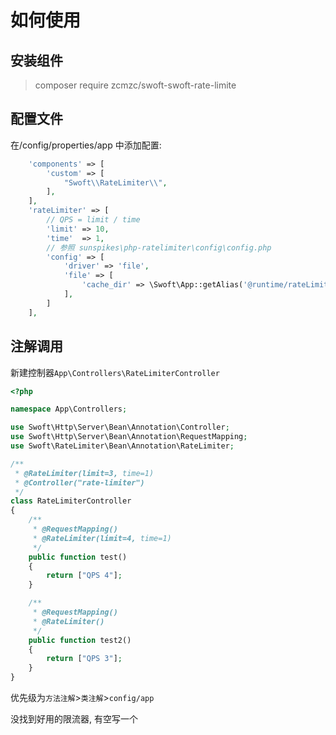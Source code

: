 # 如何使用
## 安装组件
>composer require zcmzc/swoft-swoft-rate-limite
## 配置文件
在/config/properties/app 中添加配置:
```php
    'components' => [
        'custom' => [
            "Swoft\\RateLimiter\\",
        ],
    ],
    'rateLimiter' => [
        // QPS = limit / time
        'limit' => 10,
        'time'  => 1,
        // 参照 sunspikes\php-ratelimiter\config\config.php
        'config' => [
            'driver' => 'file',
            'file' => [
                'cache_dir' => \Swoft\App::getAlias('@runtime/rateLimiter'),
            ],
        ]
    ],
``` 
## 注解调用
新建控制器`App\Controllers\RateLimiterController`
```php
<?php

namespace App\Controllers;

use Swoft\Http\Server\Bean\Annotation\Controller;
use Swoft\Http\Server\Bean\Annotation\RequestMapping;
use Swoft\RateLimiter\Bean\Annotation\RateLimiter;

/**
 * @RateLimiter(limit=3, time=1)
 * @Controller("rate-limiter")
 */
class RateLimiterController
{
    /**
     * @RequestMapping()
     * @RateLimiter(limit=4, time=1)
     */
    public function test()
    {
        return ["QPS 4"];
    }

    /**
     * @RequestMapping()
     * @RateLimiter()
     */
    public function test2()
    {
        return ["QPS 3"];
    }
}
```
优先级为`方法注解`>`类注解`>`config/app`

没找到好用的限流器, 有空写一个